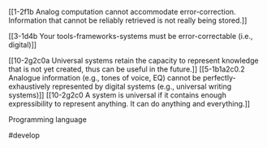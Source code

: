 [[1-2f1b Analog computation cannot accommodate error-correction. Information that cannot be reliably retrieved is not really being stored.]]

[[3-1d4b Your tools-frameworks-systems must be error-correctable (i.e., digital)]]

[[10-2g2c0a Universal systems retain the capacity to represent knowledge that is not yet created, thus can be useful in the future.]]
[[5-1b1a2c0.2 Analogue information (e.g., tones of voice, EQ) cannot be perfectly-exhaustively represented by digital systems (e.g., universal writing systems)]]
[[10-2g2c0 A system is universal if it contains enough expressibility to represent anything. It can do anything and everything.]]

Programming language

#develop 

